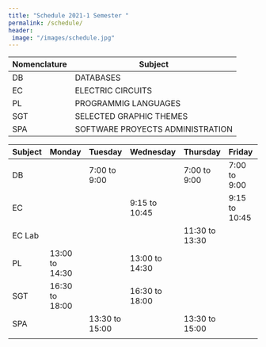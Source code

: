 ```yaml
---
title: "Schedule 2021-1 Semester "
permalink: /schedule/
header: 
 image: "/images/schedule.jpg"
---
```



| Nomenclature |                    Subject                    |
|--------------|-----------------------------------------------|
|      DB      |                   DATABASES                   |
|      EC      |                ELECTRIC CIRCUITS              |
|      PL      |              PROGRAMMIG LANGUAGES             |
|      SGT     |              SELECTED GRAPHIC THEMES          |
|      SPA     |      SOFTWARE PROYECTS ADMINISTRATION         |


|  Subject   |    Monday      |   Tuesday      |     Wednesday    | Thursday       |    Friday      | Saturday      |
|------------|----------------|----------------|------------------|----------------|----------------|---------------|
|     DB     |                |  7:00 to 9:00  |                  |  7:00 to 9:00  |  7:00 to 9:00  |               |
|     EC     |                |                |  9:15 to 10:45   |                |  9:15 to 10:45 |               |
|   EC Lab   |                |                |                  | 11:30 to 13:30 |                |               |
|     PL     | 13:00 to 14:30 |                |  13:00 to 14:30  |                |                |               |
|    SGT     | 16:30 to 18:00 |                |  16:30 to 18:00  |                |                |               |
|    SPA     |                | 13:30 to 15:00 |                  | 13:30 to 15:00 |                |               |
|            |                |                |                  |                |                |               |
